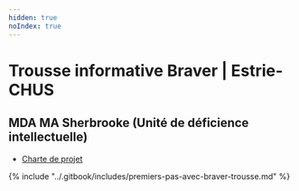 ```yaml
---
hidden: true
noIndex: true
---
```


# Trousse informative Braver | Estrie-CHUS

## MDA MA Sherbrooke (Unité de déficience intellectuelle)

* [Charte de projet](https://braverhq.sharepoint.com/:w:/s/ModeleTrousseBraver/EfqxVbs9LohEkCTDvVJJ1NoBvH8VW99TwrruzGRX4IJapA?e=f6ml5D)

{% include "../.gitbook/includes/premiers-pas-avec-braver-trousse.md" %}

